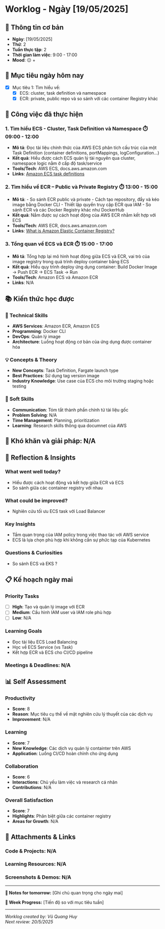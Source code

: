 # Worklog - Ngày [19/05/2025]

## 📅 Thông tin cơ bản
- **Ngày**: [19/05/2025]
- **Thứ**: 2
- **Tuần thực tập**: 2
- **Thời gian làm việc**: 9:00 - 17:00
- **Mood**: 😐 + 

## 🎯 Mục tiêu ngày hôm nay
- [x] Mục tiêu 1: Tìm hiểu về:
    - [X] ECS: cluster, task definition và namespace
    - [X] ECR: private, public repo và so sánh với các container Registry khác

## 💼 Công việc đã thực hiện

### 1. Tìm hiểu ECS - Cluster, Task Definition và Namespace ⏱️ 09:00 - 12:00
- **Mô tả**: Đọc tài liệu chính thức của AWS ECS phân tích cấu trúc của một Task Definition (container definitions, portMappings, logConfiguration...)
- **Kết quả**: Hiểu được cách ECS quản lý tài nguyên qua cluster, namespace logic nằm ở cấp độ task/service
- **Tools/Tech**: AWS ECS, docs.aws.amazon.com
- **Links**: [Amazon ECS task definitions](https://docs.aws.amazon.com/AmazonECS/latest/developerguide/task_definitions.html)

### 2. Tìm hiểu về ECR – Public và Private Registry ⏱️ 13:00 - 15:00
- **Mô tả**: 
      - So sánh ECR public và private 
      - Cách tạo repository, đẩy và kéo image bằng Docker CLI
      - Thiết lập quyền truy cập ECR qua IAM
      - So sánh ECR và các Docker Registry khác như DockerHub
- **Kết quả**: Nắm được sự cách hoạt động của AWS ECR nhằm kết hợp với ECS
- **Tools/Tech**: AWS ECR, docs.aws.amazon.com
- **Links**: [What is Amazon Elastic Container Registry?](https://docs.aws.amazon.com/AmazonECR/latest/userguide/what-is-ecr.html)

### 3. Tổng quan về ECS và ECR ⏱️ 15:00 - 17:00
- **Mô tả**: Tổng hợp lại mô hình hoạt động giữa ECS và ECR, vai trò của image registry trong quá trình deploy container bằng ECS
- **Kết quả**: Hiểu quy trình deploy ứng dụng container: Build Docker Image → Push ECR → ECS Task → Run
- **Tools/Tech**: Amazon ECS và Amazon ECR
- **Links**: N/A

## 📚 Kiến thức học được

### 🔧 Technical Skills
- **AWS Services**: Amazon ECR, Amazon ECS
- **Programming**: Docker CLI
- **DevOps**: Quản lý image 
- **Architecture**: Luồng hoạt động cơ bản của ứng dụng được container hóa

### 💡 Concepts & Theory
- **New Concepts**: Task Definition, Fargate launch type
- **Best Practices**: Sử dụng tag version image
- **Industry Knowledge**: Use case của ECS cho môi trường staging hoặc testing

### 🤝 Soft Skills
- **Communication**: Tóm tắt thành phần chính từ tài liệu gốc
- **Problem Solving**: N/A
- **Time Management**: Planning, prioritization 
- **Learning**: Research skills thông qua documnet của AWS

## 🚧 Khó khăn và giải pháp: N/A

## 💭 Reflection & Insights

### What went well today?
- Hiểu được cách hoạt động và kết hợp giữa ECR và ECS
- So sánh giữa các container registry với nhau

### What could be improved?
- Nghiên cứu tối ưu ECS task với Load Balancer

### Key Insights
- Tầm quan trọng của IAM policy trong việc thao tác với AWS service
- ECS là lựa chọn phù hợp khi không cần sự phức tạp của Kubernetes

### Questions & Curiosities
- So sánh ECS và EKS ?

## 📋 Kế hoạch ngày mai

### Priority Tasks
- [ ] **High**: Tạo và quản lý image với ECR
- [ ] **Medium**: Cấu hình IAM user và IAM role phù hợp
- [ ] **Low**: N/A

### Learning Goals
- Đọc tài liệu ECS Load Balancing
- Học về ECS Service (vs Task)
- Kết hợp ECR và ECS cho CI/CD pipeline
### Meetings & Deadlines: N/A

## 📊 Self Assessment

### Productivity
- **Score**: 8
- **Reason**: Mục tiêu cụ thể về mặt nghiên cứu lý thuyết của các dịch vụ
- **Improvement**: N/A

### Learning
- **Score**: 7
- **New Knowledge**: Các dịch vụ quản lý containter trên AWS
- **Application**: Luồng CI/CD hoàn chỉnh cho ứng dụng

### Collaboration
- **Score**: 6
- **Interactions**: Chủ yếu làm việc và research cá nhân
- **Contributions**: N/A

### Overall Satisfaction
- **Score**: 7 
- **Highlights**: Phân biệt giữa các container registry
- **Areas for Growth**: N/A
## 📎 Attachments & Links

### Code & Projects: N/A

### Learning Resources: N/A

### Screenshots & Demos: N/A

---

**📝 Notes for tomorrow:**
[Ghi chú quan trọng cho ngày mai]

**🎯 Week Progress:**
[Tiến độ so với mục tiêu tuần]

---
*Worklog created by: Vũ Quang Huy*  
*Next review: 20/5/2025*
